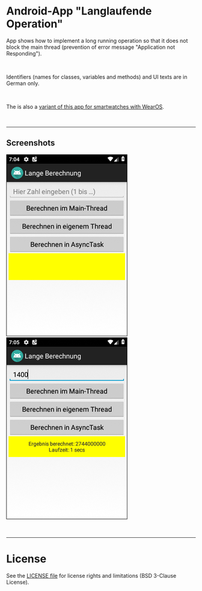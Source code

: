 # Android-App "Langlaufende Operation"

App shows how to implement a long running operation so that it does not block the main thread (prevention of error message "Application not Responding").

<br>

Identifiers (names for classes, variables and methods) and UI texts are in German only.

<br>

The is also a [variant of this app for smartwatches with WearOS](https://github.com/MDecker-MobileComputing/HandzaehlerFuerWearOS).

<br>

----
## Screenshots

![Screenshot 1](screenshot_1.png)  ![Screenshot 2](screenshot_2.png)



<br>

----
# License

See the [LICENSE file](LICENSE.md) for license rights and limitations (BSD 3-Clause License).
